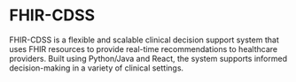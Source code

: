# FHIR-CDSS
FHIR-CDSS is a flexible and scalable clinical decision support system that uses FHIR resources to provide real-time recommendations to healthcare providers. Built using Python/Java and React, the system supports informed decision-making in a variety of clinical settings.
